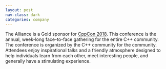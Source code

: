```yaml
---
layout: post
nav-class: dark
categories: company
---
```

<p>
The Alliance is a Gold sponsor for
<a href="https://cppcon.org/history/2018/">CppCon 2018</a>. This
conference is the annual, week-long face-to-face gathering for the
entire C++ community. The conference is organized by the C++ community
for the community. Attendees enjoy inspirational talks and a friendly
atmosphere designed to help individuals learn from each other, meet
interesting people, and generally have a stimulating experience.
</p>
